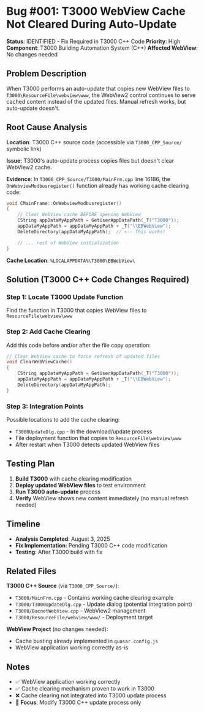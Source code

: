 # Bug #001: T3000 WebView Cache Not Cleared During Auto-Update

**Status**: IDENTIFIED - Fix Required in T3000 C++ Code
**Priority**: High
**Component**: T3000 Building Automation System (C++)
**Affected WebView**: No changes needed

## Problem Description

When T3000 performs an auto-update that copies new WebView files to `T3000\ResourceFile\webview\www`, the WebView2 control continues to serve cached content instead of the updated files. Manual refresh works, but auto-update doesn't.

## Root Cause Analysis

**Location**: T3000 C++ source code (accessible via `T3000_CPP_Source/` symbolic link)

**Issue**: T3000's auto-update process copies files but doesn't clear WebView2 cache.

**Evidence**: In `T3000_CPP_Source/T3000/MainFrm.cpp` line 16186, the `OnWebviewModbusregister()` function already has working cache clearing code:

```cpp
void CMainFrame::OnWebviewModbusregister()
{
    // Clear WebView cache BEFORE opening WebView
    CString appDataMyAppPath = GetUserAppDataPath(_T("T3000"));
    appDataMyAppPath = appDataMyAppPath + _T("\\EBWebView");
    DeleteDirectory(appDataMyAppPath);  // <-- This works!

    // ... rest of WebView initialization
}
```

**Cache Location**: `%LOCALAPPDATA%\T3000\EBWebView\`

## Solution (T3000 C++ Code Changes Required)

### Step 1: Locate T3000 Update Function
Find the function in T3000 that copies WebView files to `ResourceFile\webview\www`

### Step 2: Add Cache Clearing
Add this code before and/or after the file copy operation:

```cpp
// Clear WebView cache to force refresh of updated files
void ClearWebViewCache()
{
    CString appDataMyAppPath = GetUserAppDataPath(_T("T3000"));
    appDataMyAppPath = appDataMyAppPath + _T("\\EBWebView");
    DeleteDirectory(appDataMyAppPath);
}
```

### Step 3: Integration Points
Possible locations to add the cache clearing:
- `T3000UpdateDlg.cpp` - In the download/update process
- File deployment function that copies to `ResourceFile\webview\www`
- After restart when T3000 detects updated WebView files

## Testing Plan

1. **Build T3000** with cache clearing modification
2. **Deploy updated WebView files** to test environment
3. **Run T3000 auto-update** process
4. **Verify** WebView shows new content immediately (no manual refresh needed)

## Timeline

- **Analysis Completed**: August 3, 2025
- **Fix Implementation**: Pending T3000 C++ code modification
- **Testing**: After T3000 build with fix

## Related Files

**T3000 C++ Source** (via `T3000_CPP_Source/`):
- `T3000/MainFrm.cpp` - Contains working cache clearing example
- `T3000/T3000UpdateDlg.cpp` - Update dialog (potential integration point)
- `T3000/BacnetWebView.cpp` - WebView2 management
- `T3000/ResourceFile/webview/www/` - Deployment target

**WebView Project** (no changes needed):
- Cache busting already implemented in `quasar.config.js`
- WebView application working correctly as-is

## Notes

- ✅ WebView application working correctly
- ✅ Cache clearing mechanism proven to work in T3000
- ❌ Cache clearing not integrated into T3000 update process
- 🎯 **Focus**: Modify T3000 C++ update process only
